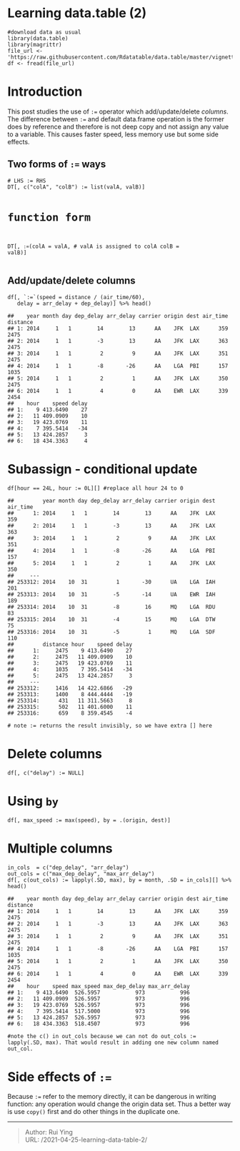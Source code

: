 # Learning data.table (2)




<pre class="r"><code>#download data as usual
library(data.table)
library(magrittr)
file_url &lt;- &#39;https://raw.githubusercontent.com/Rdatatable/data.table/master/vignettes/flights14.csv&#39;
df &lt;- fread(file_url)</code></pre>
<div id="introduction" class="section level1">
<h1>Introduction</h1>
<p>This post studies the use of <code>:=</code> operator which add/update/delete <em>columns</em>. The difference between <code>:=</code> and default data.frame operation is the former does by reference and therefore is not deep copy and not assign any value to a variable. This causes faster speed, less memory use but some side effects.</p>
<div id="two-forms-of-ways" class="section level2">
<h2>Two forms of <code>:=</code> ways</h2>
<pre class="r"><code># LHS := RHS
DT[, c(&quot;colA&quot;, &quot;colB&quot;) := list(valA, valB)]

# function form
DT[, `:=`(colA = valA, # valA is assigned to colA
          colB = valB)]</code></pre>
</div>
<div id="addupdatedelete-columns" class="section level2">
<h2>Add/update/delete columns</h2>
<pre class="r"><code>df[, `:=`(speed = distance / (air_time/60),
   delay = arr_delay + dep_delay)] %&gt;% head()</code></pre>
<pre><code>##    year month day dep_delay arr_delay carrier origin dest air_time distance
## 1: 2014     1   1        14        13      AA    JFK  LAX      359     2475
## 2: 2014     1   1        -3        13      AA    JFK  LAX      363     2475
## 3: 2014     1   1         2         9      AA    JFK  LAX      351     2475
## 4: 2014     1   1        -8       -26      AA    LGA  PBI      157     1035
## 5: 2014     1   1         2         1      AA    JFK  LAX      350     2475
## 6: 2014     1   1         4         0      AA    EWR  LAX      339     2454
##    hour    speed delay
## 1:    9 413.6490    27
## 2:   11 409.0909    10
## 3:   19 423.0769    11
## 4:    7 395.5414   -34
## 5:   13 424.2857     3
## 6:   18 434.3363     4</code></pre>
</div>
</div>
<div id="subassign---conditional-update" class="section level1">
<h1>Subassign - conditional update</h1>
<pre class="r"><code>df[hour == 24L, hour := 0L][] #replace all hour 24 to 0</code></pre>
<pre><code>##         year month day dep_delay arr_delay carrier origin dest air_time
##      1: 2014     1   1        14        13      AA    JFK  LAX      359
##      2: 2014     1   1        -3        13      AA    JFK  LAX      363
##      3: 2014     1   1         2         9      AA    JFK  LAX      351
##      4: 2014     1   1        -8       -26      AA    LGA  PBI      157
##      5: 2014     1   1         2         1      AA    JFK  LAX      350
##     ---                                                                
## 253312: 2014    10  31         1       -30      UA    LGA  IAH      201
## 253313: 2014    10  31        -5       -14      UA    EWR  IAH      189
## 253314: 2014    10  31        -8        16      MQ    LGA  RDU       83
## 253315: 2014    10  31        -4        15      MQ    LGA  DTW       75
## 253316: 2014    10  31        -5         1      MQ    LGA  SDF      110
##         distance hour    speed delay
##      1:     2475    9 413.6490    27
##      2:     2475   11 409.0909    10
##      3:     2475   19 423.0769    11
##      4:     1035    7 395.5414   -34
##      5:     2475   13 424.2857     3
##     ---                             
## 253312:     1416   14 422.6866   -29
## 253313:     1400    8 444.4444   -19
## 253314:      431   11 311.5663     8
## 253315:      502   11 401.6000    11
## 253316:      659    8 359.4545    -4</code></pre>
<pre class="r"><code># note := returns the result invisibly, so we have extra [] here</code></pre>
</div>
<div id="delete-columns" class="section level1">
<h1>Delete columns</h1>
<pre class="r"><code>df[, c(&quot;delay&quot;) := NULL]</code></pre>
</div>
<div id="using-by" class="section level1">
<h1>Using <code>by</code></h1>
<pre class="r"><code>df[, max_speed := max(speed), by = .(origin, dest)]</code></pre>
</div>
<div id="multiple-columns" class="section level1">
<h1>Multiple columns</h1>
<pre class="r"><code>in_cols  = c(&quot;dep_delay&quot;, &quot;arr_delay&quot;)
out_cols = c(&quot;max_dep_delay&quot;, &quot;max_arr_delay&quot;)
df[, c(out_cols) := lapply(.SD, max), by = month, .SD = in_cols][] %&gt;% head()</code></pre>
<pre><code>##    year month day dep_delay arr_delay carrier origin dest air_time distance
## 1: 2014     1   1        14        13      AA    JFK  LAX      359     2475
## 2: 2014     1   1        -3        13      AA    JFK  LAX      363     2475
## 3: 2014     1   1         2         9      AA    JFK  LAX      351     2475
## 4: 2014     1   1        -8       -26      AA    LGA  PBI      157     1035
## 5: 2014     1   1         2         1      AA    JFK  LAX      350     2475
## 6: 2014     1   1         4         0      AA    EWR  LAX      339     2454
##    hour    speed max_speed max_dep_delay max_arr_delay
## 1:    9 413.6490  526.5957           973           996
## 2:   11 409.0909  526.5957           973           996
## 3:   19 423.0769  526.5957           973           996
## 4:    7 395.5414  517.5000           973           996
## 5:   13 424.2857  526.5957           973           996
## 6:   18 434.3363  518.4507           973           996</code></pre>
<pre class="r"><code>#note the c() in out_cols because we can not do out_cols := lapply(.SD, max). That would result in adding one new column named out_col.</code></pre>
</div>
<div id="side-effects-of" class="section level1">
<h1>Side effects of <code>:=</code></h1>
<p>Because <code>:=</code> refer to the memory directly, it can be dangerous in writing function: any operation would change the origin data set. Thus a better way is use <code>copy()</code> first and do other things in the duplicate one.</p>
</div>


---

> Author: Rui Ying  
> URL: /2021-04-25-learning-data-table-2/  

